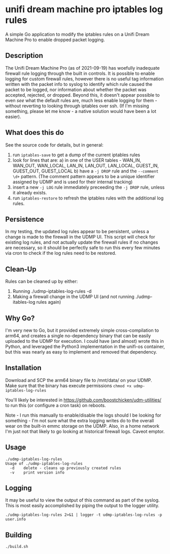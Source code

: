 # unifi dream machine pro iptables log rules

A simple Go application to modify the iptables rules on a Unifi Dream Machine Pro to enable dropped packet logging.

## Description

The Unifi Dream Machine Pro (as of 2021-09-19) has woefully inadequate firewall rule logging through the built in controls.  It is possible to enable logging for custom firewall rules, however there is no useful tag information written with the packet info to syslog to identify which rule caused the packet to be logged, nor information about whether the packet was accepted, rejected, or dropped.  Beyond this, it doesn't appear possible to even _see_ what the default rules are, much less enable logging for them - without reverting to looking through iptables over ssh.  (If I'm missing something, please let me know - a native solution would have been a lot easier).


## What does this do

See the source code for details, but in general:

1) run `iptables-save` to get a dump of the current iptables rules
2) look for lines that are:
	a) in one of the USER tables - WAN_IN, WAN_OUT, WAN_LOCAL, LAN_IN, LAN_OUT, LAN_LOCAL, GUEST_IN, GUEST_OUT, GUEST_LOCAL
	b) have a `-j DROP` rule and the `--comment \d+` pattern.  (The comment pattern appears to be a unique identifier assigned by UDMP and is used for their internal tracking)
3) insert a new `-j LOG` rule immediately preceeding the `-j DROP` rule, unless it already exists.
4) run `iptables-restore` to refresh the iptables rules with the additional log rules.

## Persistence
In my testing, the updated log rules appear to be persistent, unless a change is made to the firewall in the UDMP UI.  This script will check for existing log rules, and not actually update the firewall rules if no changes are necessary, so it should be perfectly safe to run this every few minutes via cron to check if the log rules need to be restored. 

## Clean-Up

Rules can be cleaned up by either:

1) Running ./udmp-iptables-log-rules -d
2) Making a firewall change in the UDMP UI (and not running ./udmp-itables-log rules again)

## Why Go?

I'm very new to Go, but it provided extremely simple cross-compilation to arm64, and creates a single no-dependency binary that can be easily uploaded to the UDMP for execution.  I could have (and almost) wrote this in Python, and leveraged the Python3 implementation in the unifi-os container, but this was nearly as easy to implement and removed that dependency. 


## Installation

Download and SCP the arm64 binary file to /mnt/data/ on your UDMP.  
Make sure that the binary has execute permissions `chmod +x udmp-iptables-log-rules`

You'll likely be interested in https://github.com/boostchicken/udm-utilities/ to run this (or configure a cron task) on reboots.

Note - I run this manually to enable/disable the logs should I be looking for something - I'm not sure what the extra logging writes do to the overall wear on the built-in emmc storage on the UDMP.  Also, in a home network I'm just not that likely to go looking at historical firewall logs. Caveot emptor. 

## Usage

```
./udmp-iptables-log-rules
Usage of ./udmp-iptables-log-rules
  -d	delete - cleans up previously created rules
  -v	print version info
```

## Logging

It may be useful to view the output of this command as part of the syslog.  This is most easily accomplished by piping the output to the logger utility.

`./udmp-iptables-log-rules 2>&1 | logger -t udmp-iptables-log-rules -p user.info`

## Building

`./build.sh`

